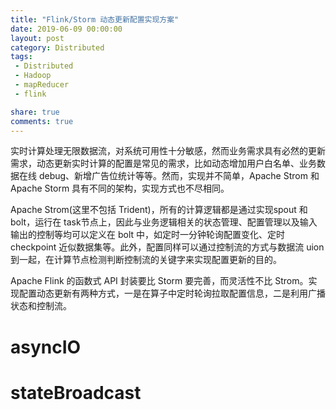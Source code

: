 ```yaml
---
title: "Flink/Storm 动态更新配置实现方案"
date: 2019-06-09 00:00:00
layout: post
category: Distributed
tags:
 - Distributed
 - Hadoop
 - mapReducer
 - flink

share: true
comments: true
---
```


实时计算处理无限数据流，对系统可用性十分敏感，然而业务需求具有必然的更新需求，动态更新实时计算的配置是常见的需求，比如动态增加用户白名单、业务数据在线 debug、新增广告位统计等等。然而，实现并不简单，Apache Strom 和 Apache Storm 具有不同的架构，实现方式也不尽相同。

Apache Strom(这里不包括 Trident)，所有的计算逻辑都是通过实现spout 和 bolt，运行在 task节点上，因此与业务逻辑相关的状态管理、配置管理以及输入输出的控制等均可以定义在 bolt 中，如定时一分钟轮询配置变化、定时 checkpoint 近似数据集等。此外，配置同样可以通过控制流的方式与数据流 uion 到一起，在计算节点检测判断控制流的关键字来实现配置更新的目的。

Apache Flink 的函数式 API 封装要比 Storm 要完善，而灵活性不比 Strom。实现配置动态更新有两种方式，一是在算子中定时轮询拉取配置信息，二是利用广播状态和控制流。



# asyncIO
















# stateBroadcast


